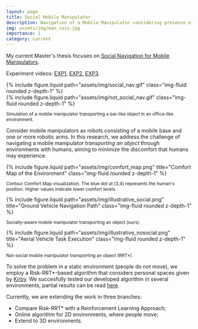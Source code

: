```yaml
---
layout: page
title: Social Mobile Manipulator
description: Navigation of a Mobile Manipulator considering presence of humans.
img: assets/img/man_caio.jpg
importance: 1
category: current
---
```

My current Master's thesis focuses on [Social Navigation for Mobile Manipulators](https://drive.google.com/file/d/1Bq78hRLcDa333m-USPG97lgwnu47aSV2/view?usp=sharing). 

Experiment videos: [EXP1](https://www.youtube.com/watch?v=lLFQ12lf_go), [EXP2](https://www.youtube.com/watch?v=c8PtqI2iLMM), [EXP3](https://www.youtube.com/watch?v=tNo6pqw-BAA).

<div class="row justify-content-sm-center">
  <div class="col text-center">
    {% include figure.liquid path="assets/img/social_nav.gif" class="img-fluid rounded z-depth-1" %}
  </div>
  <div class="col text-center">
    {% include figure.liquid path="assets/img/not_social_nav.gif" class="img-fluid rounded z-depth-1" %}
  </div>
</div>
<div class="row">
  <div class="col text-center">
    <p style="font-size: 12px;">Simulation of a mobile manipulator transporting a bar-like object in an office-like environment.</p>
  </div>
</div>


Consider mobile manipulators as robots consisting of a mobile base and one or more robotic arms. In this research, we address the challenge of navigating a mobile manipulator *transporting an object* through environments with humans, aiming to minimize the discomfort that humans may experience.

<!--- In this problem, we cannot solely rely on the usual robot navigation criteria, where a robot is deemed successful if it avoids obstacles. When interacting with humans, robots must also consider human comfort to ensure a positive work environment and coexistence. Therefore, parameters such as speed, trajectory, and other characteristics need to be adjusted. A Social Robot may ensure human comfort during its navigation, for example, the Mobile Manipulator may navigate slowly when a human is nearby, and the arm may move lower to avoid sensitive areas, such as the eyes. -->

<!--- The problem starts to get even more interesting if we consider that the robotic arm is carrying a possible danger load, like a heavy pipe, glass or a knife. In those cases is paramount to develop techniques specificly to deal in ambiance with humans. Social Robotic Navigation is a  wide largely studied reasearch area, with several ramifications to the topic, considering mobile robots. With Mobile Manipulators, works in Social Robotics tends to "retract" arms and not consider its degrees of freedom, basically considering them as a mobile robot or the arms are there for gesture and not actual carrying loads. -->

<div class="row justify-content-sm-center">
  <div class="col">
    {% include figure.liquid path="assets/img/comfort_map.png" title="Comfort Map of the Environment" class="img-fluid rounded z-depth-1" %}
    <p style="font-size: 12px;" class="text-center">Contour Comfort Map visualization. The blue dot at (3,4) represents the human's position. Higher values indicate lower comfort levels.</p>
  </div>
  <div class="col">
    {% include figure.liquid path="assets/img/illustrative_social.png" title="Ground Vehicle Navigation Path" class="img-fluid rounded z-depth-1" %}
    <p style="font-size: 12px;" class="text-center">Socially-aware mobile manipulator transporting an object (ours).</p>
  </div>
  <div class="col">
    {% include figure.liquid path="assets/img/illustrative_nosocial.png" title="Aerial Vehicle Task Execution" class="img-fluid rounded z-depth-1" %}
    <p style="font-size: 12px;" class="text-center">Not-social mobile manipulator transporting an object (RRT*).</p>
  </div>
</div>

To solve the problem in a static environment (people do not move), we employ a Risk-RRT*-based algorithm that considers personal spaces given by [Kirby](https://www.ri.cmu.edu/pub_files/2010/5/rk_thesis.pdf). We succesfully tested our developed algorithm in 
several environments, partial results can be read [here](https://drive.google.com/file/d/1Bq78hRLcDa333m-USPG97lgwnu47aSV2/view?usp=sharing).

<!--
Full videos

- [Experiment 1](https://www.youtube.com/watch?v=lLFQ12lf_go);
- [Experiment 2](https://www.youtube.com/watch?v=c8PtqI2iLMM);
- [Experiment 3](https://www.youtube.com/watch?v=tNo6pqw-BAA).

-->

Currently, we are extending the work in three branches:

- Compare Risk-RRT* with a Reinforcement Learning Approach;
- Online algorithm for 2D environments, where people move;
- Extend to 3D environments. 
